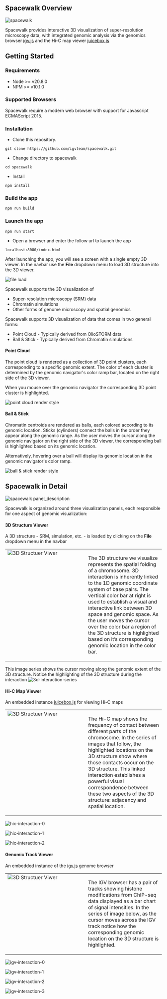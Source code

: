 ## Spacewalk Overview

![spacewalk](readme_img/spacewalk-screenshot.png)

Spacewalk provides interactive 3D visualization of super-resolution microscopy data, 
with integrated genomic analysis via the genomics browser [igv.js](https://github.com/igvteam/igv.js) 
and the Hi-C map viewer [juicebox.js](https://github.com/igvteam/juicebox.js)

## Getting Started

### Requirements
- Node >= v20.8.0
- NPM >= v10.1.0

### Supported Browsers

Spacewalk require a modern web browser with support for Javascript ECMAScript 2015.

### Installation
* Clone this repository.
````
git clone https://github.com/igvteam/spacewalk.git
````
* Change directory to spacewalk
````
cd spacewalk
````
* Install
````
npm install
````
### Build the app
````
npm run build
````
### Launch the app
````
npm run start
````
* Open a browser and enter the follow url to launch the app
````
localhost:8080/index.html
````

After launching the app, you will see a screen with a single empty 3D viewer. In the navbar use the **File** dropdown menu to load 3D structure into the 3D viewer.

![file load](readme_img/spacewalk-file-load.png)

Spacewalk supports the 3D visualization of
- Super-resolution microscopy (SRM) data
- Chromatin simulations
- Other forms of genome microscopy and spatial genomics

Spacewalk supports 3D visualization of data that comes in two general forms:
- Point Cloud - Typically derived from OlioSTORM data
- Ball & Stick - Typically derived from Chromatin simulations

#### Point Cloud
The point cloud is rendered as a collection of 3D point clusters, each corresponding to a specific genomic extent.
The color of each cluster is determined by the genomic navigator's color ramp bar, located on the right side of the 3D viewer.

When you mouse over the genomic navigator the corresponding 3D point cluster is highlighted.

![point cloud render style](readme_img/render-style-point-cloud.png)

#### Ball & Stick
Chromatin centroids are rendered as balls, each colored according to its genomic location.
Sticks (cylinders) connect the balls in the order they appear along the genomic range.
As the user moves the cursor along the genomic navigator on the right side of the 3D viewer,
the corresponding ball is highlighted based on its genomic location.

Alternatively, hovering over a ball will display its genomic location in the genomic navigator's
color ramp.

![ball & stick render style](readme_img/render-style-ball-stick.png)

## Spacewalk in Detail

![spacewalk panel_description](readme_img/spacewalk-panel-description.png)

Spacewalk is organized around three visualization panels, each responsible for one aspect of genomic visualization:
#### 3D Structure Viewer
A 3D structure - SRM, simulation, etc. - is loaded by clicking on the **File** dropdown menu in the navbar

<table>
  <tr>
    <!-- Image on the left -->
    <td style="width: 50%; vertical-align: top;">
      <img src="readme_img/3d.jpg" alt="3D Structuer Viwer"  style="max-width: 100%; height: auto;"/>
    </td>
    <!-- Text on the right -->
    <td style="width: 50%; padding-left: 15px; vertical-align: top;">
      <p>
        The 3D structure we visualize represents the spatial folding of a chromosome. 
        3D interaction is inherently linked to the 1D genomic coordinate system of base pairs.
        The vertical color bar at right is used to establish a visual and interactive link
        between 3D space and genomic space. As the user moves the cursor over the color bar
        a region of the 3D structure is highlighted based on it’s corresponding genomic location
        in the color bar.
    </p>
    </td>
  </tr>
</table>

This image series shows the cursor moving along the genomic extent of the 3D structure. 
Notice the highlighting of the 3D structure during the interaction
![3d-interaction-series](readme_img/sw-3d-interaction-series.jpg)

#### Hi-C Map Viewer
An embedded instance [juicebox.js](https://github.com/igvteam/juicebox.js) for viewing Hi-C maps

<table>
  <tr>
    <!-- Image on the left -->
    <td style="width: 50%; vertical-align: top;">
      <img src="readme_img/hic.jpg" alt="3D Structuer Viwer"  style="max-width: 100%; height: auto;"/>
    </td>
    <!-- Text on the right -->
    <td style="width: 50%; padding-left: 15px; vertical-align: top;">
      <p>
        The Hi-C map shows the frequency of contact between different parts of the chromosome. 
        In the series of images that follow, the highlighted locations on the 3D structure show 
        where those contacts occur on the 3D structure. This linked interaction establishes a 
        powerful visual correspondence between these two aspects of the 3D structure: adjacency 
        and spatial location.
    </p>
    </td>
  </tr>
</table>

![hic-interaction-0](readme_img/sw-hic-interaction-0.jpg)

![hic-interaction-1](readme_img/sw-hic-interaction-1.jpg)

![hic-interaction-2](readme_img/sw-hic-interaction-2.jpg)

#### Genomic Track Viewer
An embedded instance of the [igv.js](https://github.com/igvteam/igv.js) genome browser

<table>
  <tr>
    <!-- Image on the left -->
    <td style="width: 50%; vertical-align: top;">
      <img src="readme_img/igv.jpg" alt="3D Structuer Viwer"  style="max-width: 100%; height: auto;"/>
    </td>
    <!-- Text on the right -->
    <td style="width: 50%; padding-left: 15px; vertical-align: top;">
      <p>
        The IGV browser has a pair of tracks showing histone modifications from ChIP-seq data displayed 
        as a bar chart of signal intensities. In the series of image below, as the cursor moves across 
        the IGV track notice how the corresponding genomic location on the 3D structure is highlighted.
    </p>
    </td>
  </tr>
</table>

![igv-interaction-0](readme_img/sw-igv-interaction-0.jpg)

![igv-interaction-1](readme_img/sw-igv-interaction-1.jpg)

![igv-interaction-2](readme_img/sw-igv-interaction-2.jpg)

![igv-interaction-3](readme_img/sw-igv-interaction-3.jpg)

